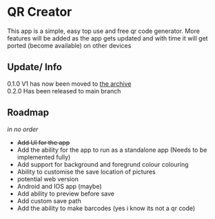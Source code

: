 # QR Creator
This app is a simple, easy top use and free qr code generator. More features will be added as the app gets updated and with time it will get ported (become available) on other devices

## Update/ Info
0.1.0 V1 has now been moved to [the archive](./archive)\
0.2.0 Has been released to main branch

## Roadmap
*in no order*

- ~~Add UI for the app~~
- Add the ability for the app to run as a standalone app (Needs to be implemented fully)
- Add support for background and foregrund colour colouring
- Ability to customise the save location of pictures
- potential web version
- Android and IOS app (maybe)
- Add ability to preview before save
- Add custom save path
- Add the ability to make barcodes (yes i know its not a qr code)